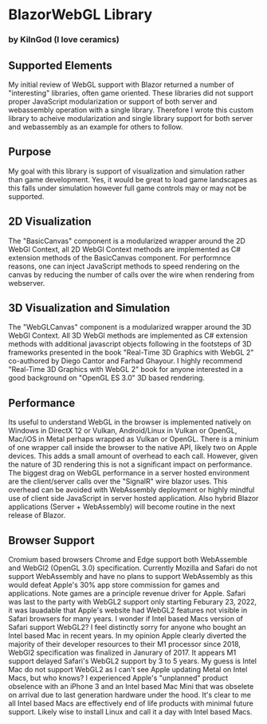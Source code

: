 # BlazorWebGL Library  
### by KilnGod (I love ceramics)

## Supported Elements
My initial review of WebGL support with Blazor returned a number of "interesting" libraries, often game oriented.
These libraries did not support proper JavaScript modularization or support of both server and webassembly operation 
with a single library. Therefore I wrote this custom library to acheive modularization and single library support 
for both server and webassembly as an example for others to follow. 

## Purpose

My goal with this library is support of visualization and simulation rather than game development. Yes, it would 
be great to load game landscapes as this falls under simulation however full game controls may or may not be supported.

## 2D Visualization

The "BasicCanvas" component is a modularized wrapper around the 2D WebGl Context, all 2D WebGl Context methods are 
implemented as C# extension methods of the BasicCanvas component. For performnce reasons, one can inject JavaScript
methods to speed rendering on the canvas by reducing the number of calls over the wire when rendering from webserver.

## 3D Visualization and Simulation

The "WebGLCanvas" component is a modularized wrapper around the 3D WebGl Context. All 3D WebGl methods are implemented 
as C# extension methods with additional javascript objects following in the footsteps of 3D frameworks presented 
in the book "Real-Time 3D Graphics with WebGL 2" co-authored by Diego Cantor and Farhad Ghayour. I highly recommend 
"Real-Time 3D Graphics with WebGL 2" book for anyone interested in a good background on "OpenGL ES 3.0" 3D based 
rendering.

## Performance
Its useful to understand WebGL in the browser is implemented natively on Windows in DirectX 12 or Vulkan, Android/Linux 
in Vulkan or OpenGL, Mac/iOS in Metal perhaps wrapped as Vulkan or OpenGL. There is a minium of one wrapper call inside 
the browser to the native API, likely two on Apple devices. This adds a small amount of overhead to each call. However, 
given the nature of 3D rendering this is not a significant impact on performance. The biggest drag on WebGL performance 
in a server hosted environment are the client/server calls over the "SignalR" wire blazor uses. This overhead can be 
avoided with WebAssembly deployment or highly mindful use of client side JavaScript in server hosted application. Also 
hybrid Blazor applications (Server + WebAssembly) will become routine in the next release of Blazor.    

## Browser Support
Cromium based browsers Chrome and Edge support both WebAssemble and WebGl2 (OpenGL 3.0) specification. Currently Mozilla 
and Safari do not support WebAssembly and have no plans to support WebAssembly as this would defeat Apple's 30% app store 
commission for games and applications. Note games are a principle revenue driver for Apple. Safari was last to the party 
with WebGL2 support only starting Feburary 23, 2022, it was lauadable that Apple's website had WebGL2 features not visible
in Safari browsers for many years. I wonder if Intel based Macs version of Safari support WebGL2? I feel distinctly sorry 
for anyone who bought an Intel based Mac in recent years. In my opinion Apple clearly diverted the majority of their developer 
resources to their M1 processor since 2018, WebGl2 specification was finalized in Janurary of 2017. It appears M1 support 
delayed Safari's WebGL2 support by 3 to 5 years. My guess is Intel Mac do not support WebGL2 as I can't see Apple updating 
Metal on Intel Macs, but who knows? I experienced Apple's "unplanned" product obselence with an iPhone 3 and an Intel based 
Mac Mini that was obselete on arrival due to last generation hardware under the hood. It's clear to me all Intel based Macs 
are effectively end of life products with minimal future support. Likely wise to install Linux and call it a day with Intel 
based Macs.






